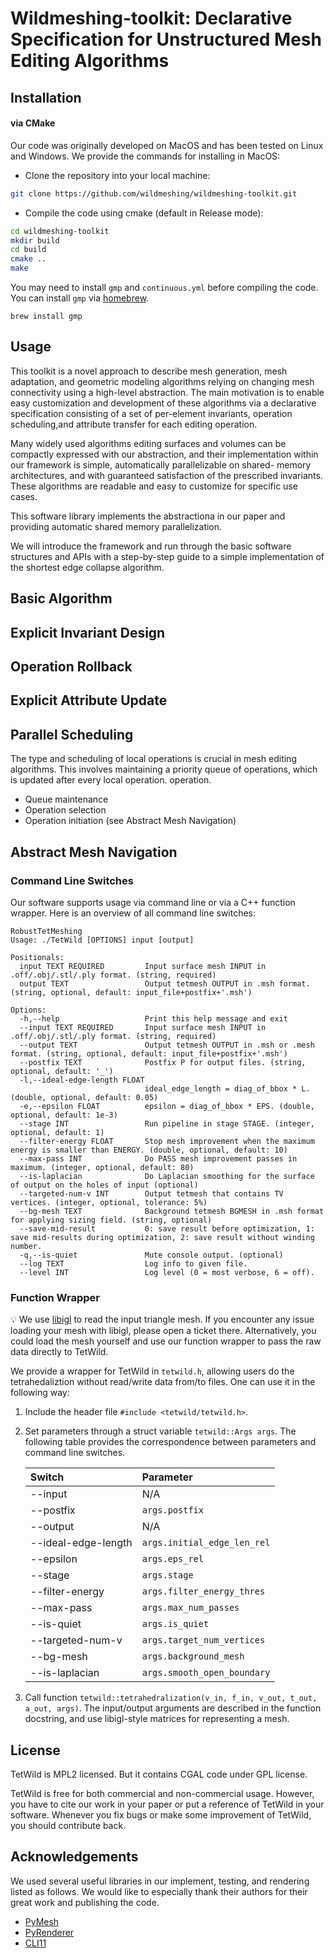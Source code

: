 # Wildmeshing-toolkit: Declarative Specification for Unstructured Mesh Editing Algorithms

## Installation

#### via CMake

Our code was originally developed on MacOS and has been tested on Linux and Windows. We provide the commands for installing in MacOS:

- Clone the repository into your local machine:

```bash
git clone https://github.com/wildmeshing/wildmeshing-toolkit.git
```

- Compile the code using cmake (default in Release mode):

```bash
cd wildmeshing-toolkit
mkdir build
cd build
cmake ..
make
```

You may need to install `gmp` and `continuous.yml` before compiling the code. You can install `gmp` via [homebrew](https://brew.sh/).

```
brew install gmp
```
## Usage
This toolkit is a novel approach to describe mesh generation, mesh adaptation, and geometric modeling algorithms relying on changing mesh connectivity using a high-level abstraction. The main motivation is to enable easy customization and development of these algorithms via a declarative specification consisting of a set of per-element invariants, operation scheduling,and attribute transfer for each editing operation.

Many widely used algorithms editing surfaces and volumes
can be compactly expressed with our abstraction, and their implementation
within our framework is simple, automatically parallelizable on shared-
memory architectures, and with guaranteed satisfaction of the prescribed
invariants. These algorithms are readable and easy to customize for specific use cases.

This software library implements the abstractiona in our paper and providing automatic shared memory parallelization.

We will introduce the framework and run through the basic software structures and APIs with a step-by-step guide to a simple implementation of the shortest edge collapse algorithm. 

## Basic Algorithm

## Explicit Invariant Design

## Operation Rollback

## Explicit Attribute Update 

## Parallel Scheduling
The type and scheduling of local operations is crucial in mesh editing algorithms. This involves maintaining a priority queue of operations, which is updated after every local operation.
operation.
- Queue maintenance
- Operation selection
- Operation initiation (see Abstract Mesh Navigation)

## Abstract Mesh Navigation




### Command Line Switches
Our software supports usage via command line or via a C++ function wrapper. Here is an overview of all command line switches:

```
RobustTetMeshing
Usage: ./TetWild [OPTIONS] input [output]

Positionals:
  input TEXT REQUIRED         Input surface mesh INPUT in .off/.obj/.stl/.ply format. (string, required)
  output TEXT                 Output tetmesh OUTPUT in .msh format. (string, optional, default: input_file+postfix+'.msh')

Options:
  -h,--help                   Print this help message and exit
  --input TEXT REQUIRED       Input surface mesh INPUT in .off/.obj/.stl/.ply format. (string, required)
  --output TEXT               Output tetmesh OUTPUT in .msh or .mesh format. (string, optional, default: input_file+postfix+'.msh')
  --postfix TEXT              Postfix P for output files. (string, optional, default: '_')
  -l,--ideal-edge-length FLOAT
                              ideal_edge_length = diag_of_bbox * L. (double, optional, default: 0.05)
  -e,--epsilon FLOAT          epsilon = diag_of_bbox * EPS. (double, optional, default: 1e-3)
  --stage INT                 Run pipeline in stage STAGE. (integer, optional, default: 1)
  --filter-energy FLOAT       Stop mesh improvement when the maximum energy is smaller than ENERGY. (double, optional, default: 10)
  --max-pass INT              Do PASS mesh improvement passes in maximum. (integer, optional, default: 80)
  --is-laplacian              Do Laplacian smoothing for the surface of output on the holes of input (optional)
  --targeted-num-v INT        Output tetmesh that contains TV vertices. (integer, optional, tolerance: 5%)
  --bg-mesh TEXT              Background tetmesh BGMESH in .msh format for applying sizing field. (string, optional)
  --save-mid-result           0: save result before optimization, 1: save mid-results during optimization, 2: save result without winding number.
  -q,--is-quiet               Mute console output. (optional)
  --log TEXT                  Log info to given file.
  --level INT                 Log level (0 = most verbose, 6 = off).
```

<!--### Tips
TODO :)-->

### Function Wrapper

💡 We use [libigl](https://github.com/libigl/libigl) to read the input triangle mesh. If you encounter any issue loading your mesh with libigl, please open a ticket there. Alternatively, you could load the mesh yourself and use our function wrapper to pass the raw data directly to TetWild.

We provide a wrapper for TetWild in `tetwild.h`, allowing users do the tetrahedaliztion without read/write data from/to files. One can use it in the following way:

1. Include the header file `#include <tetwild/tetwild.h>`.
2. Set parameters through a struct variable `tetwild::Args args`. The following table provides the correspondence between parameters and command line switches.

	| Switch              | Parameter                   |
	|:--------------------|:----------------------------|
	| --input             | N/A                         |
	| --postfix           | `args.postfix`              |
	| --output            | N/A                         |
	| --ideal-edge-length | `args.initial_edge_len_rel` |
	| --epsilon           | `args.eps_rel`              |
	| --stage             | `args.stage`                |
	| --filter-energy     | `args.filter_energy_thres`  |
	| --max-pass          | `args.max_num_passes`       |
	| --is-quiet          | `args.is_quiet`             |
	| --targeted-num-v    | `args.target_num_vertices`  |
	| --bg-mesh           | `args.background_mesh`      |
	| --is-laplacian      | `args.smooth_open_boundary` |

3. Call function `tetwild::tetrahedralization(v_in, f_in, v_out, t_out, a_out, args)`. The input/output arguments are described in the function docstring, and use libigl-style matrices for representing a mesh.

## License
TetWild is MPL2 licensed. But it contains CGAL code under GPL license. 

TetWild is free for both commercial and non-commercial usage. However, you have to cite our work in your paper or put a reference of TetWild in your software. Whenever you fix bugs or make some improvement of TetWild, you should contribute back.

## Acknowledgements

We used several useful libraries in our implement, testing, and rendering listed as follows. We would like to especially thank their authors for their great work and publishing the code.

- [PyMesh](https://github.com/qnzhou/PyMesh)
- [PyRenderer](https://github.com/qnzhou/PyRenderer)
- [CLI11](https://github.com/CLIUtils/CLI11)

